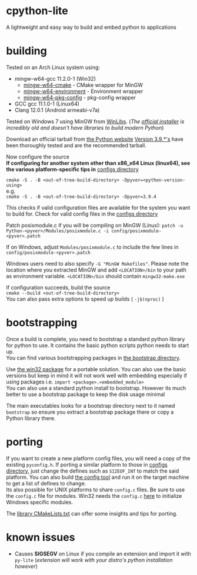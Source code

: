 # cpython-lite

A lightweight and easy way to build and embed python to applications
# building

Tested on an Arch Linux system using:
- mingw-w64-gcc 11.2.0-1 (Win32)
  - [mingw-w64-cmake](https://aur.archlinux.org/packages/mingw-w64-cmake) - CMake wrapper for MinGW
  - [mingw-w64-environment](https://aur.archlinux.org/packages/mingw-w64-environment) - Environment wrapper
  - [mingw-w64-pkg-config](https://aur.archlinux.org/packages/mingw-w64-pkg-config) - pkg-config wrapper
- GCC gcc 11.1.0-1 (Linux64)
- Clang 12.0.1 (Android armeabi-v7a)

Tested on Windows 7 using MinGW from [WinLibs](https://winlibs.com). (*The [official installer](https://sourceforge.net/projects/mingw-w64/files/Toolchains%20targetting%20Win32/Personal%20Builds/mingw-builds/) is incredibly old and doesn't have libraries to build modern Python*)

Download an official tarball from [the Python website](https://www.python.org/downloads/source/)
[Version 3.9.*'s](https://www.python.org/ftp/python/) have been thoroughly tested and are the recommended tarball.

Now configure the source  
**If configuring for another system other than x86_x64 Linux (linux64), see the various platform-specific tips in** [configs directory](config) 

`cmake -S . -B <out-of-tree-build-directory> -Dpyver=<python-version-using>`  
e.g.  
`cmake -S . -B <out-of-tree-build-directory> -Dpyver=3.9.4`  

This checks if valid configuration files are available for the system you want to build for. Check for valid config files in the [configs directory](config/)  

Patch posixmodule.c if you will be compiling on MinGW (Linux):
`patch -u Python-<pyver>/Modules/posixmodule.c -i config/posixmodule-<pyver>.patch`

If on Windows, adjust `Modules/posixmodule.c` to include the few lines in `config/posixmodule-<pyver>.patch`

Windows users need to also specify `-G "MinGW Makefiles"`. Please note the location where you extracted MinGW and add `<LOCATION>/bin` to your path as environment variable. `<LOCATION>/bin` should contain `mingw32-make.exe`  

If configuration succeeds, build the source  
`cmake --build <out-of-tree-build-directory>`  
You can also pass extra options to speed up builds ( `-j$(nproc)` )

# bootstrapping

Once a build is complete, you need to bootstrap a standard python library for python to use. It contains the basic python scripts python needs to start up.  
You can find various bootstrapping packages in [the bootstrap directory](bootstraping).  

Use [the win32 package](bootstraping/bootstrap-packaging-win32.tar.xz) for a portable solution. You can also use the basic versions but keep in mind it will not work well with embedding especially if using packages i.e. `import <package>.<embedded_module>`  
You can also use a standard python install to bootstrap. However its much better to use a bootstrap package to keep the disk usage minimal  

The main executables looks for a bootstrap directory next to it named `bootstrap` so ensure you extract a bootstrap package there or copy a Python library there.

# porting

If you want to create a new platform config files, you will need a copy of the existing `pyconfig.h`. If porting a similar platform to those in [configs directory](config), just change the defines such as `SIZEOF_INT` to match the said platform. You can also build [the config tool](config/pyconfig-tool.c) and run it on the target machine to get a list of defines to change.  
Its also possible for UNIX platforms to share `config.c` files. Be sure to use the `config.c` file for modules. Win32 needs the `config.c` [here](config/win32) to initialize Windows specific modules.  

The [library CMakeLists.txt](cmake-python/CMakeLists.txt) can offer some insights and tips for porting.

# known issues

- Causes **SIGSEGV** on Linux if you compile an extension and import it with `py-lite` (*extension will work with your distro's python installation however*)

